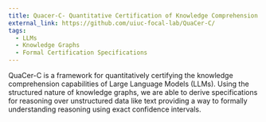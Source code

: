 ```yaml
---
title: Quacer-C- Quantitative Certification of Knowledge Comprehension in LLMs
external_link: https://github.com/uiuc-focal-lab/QuaCer-C/
tags:
  - LLMs
  - Knowledge Graphs
  - Formal Certification Specifications
---
```


QuaCer-C is a framework for quantitatively certifying the knowledge comprehension capabilities of Large Language Models (LLMs). Using the structured nature of knowledge graphs, we are able to derive specifications for reasoning over unstructured data like text providing a way to formally understanding reasoning using exact confidence intervals.

<!--more-->
